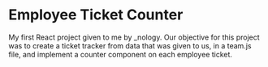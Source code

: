 # Employee Ticket Counter 

My first React project given to me by _nology. Our objective for this project was to create a ticket tracker from data that was given to us, in a team.js file, and implement a counter component on each employee ticket. 



